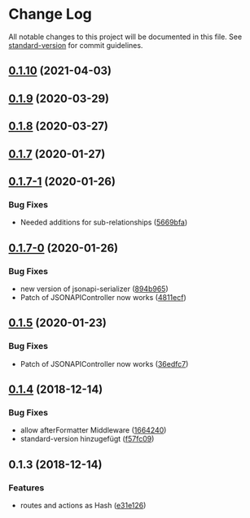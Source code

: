 # Change Log

All notable changes to this project will be documented in this file. See [standard-version](https://github.com/conventional-changelog/standard-version) for commit guidelines.

<a name="0.1.10"></a>
## [0.1.10](https://github.com/piceaTech/bambus/compare/v0.1.9...v0.1.10) (2021-04-03)



<a name="0.1.9"></a>
## [0.1.9](https://github.com/piceaTech/bambus/compare/v0.1.8...v0.1.9) (2020-03-29)



<a name="0.1.8"></a>
## [0.1.8](https://github.com/piceaTech/bambus/compare/v0.1.7...v0.1.8) (2020-03-27)



<a name="0.1.7"></a>
## [0.1.7](https://github.com/piceaTech/bambus/compare/v0.1.7-1...v0.1.7) (2020-01-27)



<a name="0.1.7-1"></a>
## [0.1.7-1](https://github.com/piceaTech/bambus/compare/v0.1.7-0...v0.1.7-1) (2020-01-26)


### Bug Fixes

* Needed additions for sub-relationships ([5669bfa](https://github.com/piceaTech/bambus/commit/5669bfa))



<a name="0.1.7-0"></a>
## [0.1.7-0](https://github.com/piceaTech/bambus/compare/v0.1.4...v0.1.7-0) (2020-01-26)


### Bug Fixes

* new version of jsonapi-serializer ([894b965](https://github.com/piceaTech/bambus/commit/894b965))
* Patch of JSONAPIController now works ([4811ecf](https://github.com/piceaTech/bambus/commit/4811ecf))



<a name="0.1.5"></a>
## [0.1.5](https://github.com/piceaTech/bambus/compare/v0.1.4...v0.1.5) (2020-01-23)


### Bug Fixes

* Patch of JSONAPIController now works ([36edfc7](https://github.com/piceaTech/bambus/commit/36edfc7))



<a name="0.1.4"></a>
## [0.1.4](https://github.com/piceaTech/bambus/compare/v0.1.3...v0.1.4) (2018-12-14)


### Bug Fixes

* allow afterFormatter Middleware ([1664240](https://github.com/piceaTech/bambus/commit/1664240))
* standard-version hinzugefügt ([f57fc09](https://github.com/piceaTech/bambus/commit/f57fc09))



<a name="0.1.3"></a>
## 0.1.3 (2018-12-14)


### Features

* routes and actions as Hash ([e31e126](https://github.com/piceaTech/bambus/commit/e31e126))
